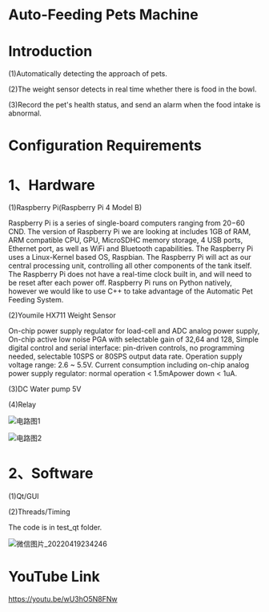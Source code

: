 # Auto-Feeding Pets Machine
# Introduction
(1)Automatically detecting the approach of pets.

(2)The weight sensor detects in real time whether there is food in the bowl.

(3)Record the pet's health status, and send an alarm when the food intake is abnormal.



# Configuration Requirements

# 1、Hardware
(1)Raspberry Pi(Raspberry Pi 4 Model B)

Raspberry Pi is a series of single-board computers ranging from $20-$60 CND. The version of Raspberry Pi we are looking at includes 1GB of RAM, ARM compatible CPU, GPU, MicroSDHC memory storage, 4 USB ports, Ethernet port, as well as WiFi and Bluetooth capabilities. The Raspberry Pi uses a Linux-Kernel based OS, Raspbian.
The Raspberry Pi will act as our central processing unit, controlling all other components of the tank itself. The Raspberry Pi does not have a real-time clock built in, and will need to be reset after each power off. Raspberry Pi runs on Python natively, however we would like to use C++ to take advantage of the Automatic Pet Feeding System.

(2)Youmile HX711 Weight Sensor

On-chip power supply regulator for load-cell and ADC analog power supply, On-chip active low noise PGA with selectable gain of 32,64 and 128, Simple digital control and serial interface: pin-driven controls, no programming needed, selectable 10SPS or 80SPS output data rate. Operation supply voltage range: 2.6 ~ 5.5V. Current consumption including on-chip analog power supply regulator: normal operation < 1.5mApower down < 1uA.

(3)DC Water pump  5V

(4)Relay

![电路图1](https://user-images.githubusercontent.com/99829195/164106135-2f8136bd-c377-4520-a72b-ac098054a747.jpg)

![电路图2](https://user-images.githubusercontent.com/99829195/164106155-6315b304-3217-4cd3-88f7-291663c1088a.jpg)

# 2、Software
(1)Qt/GUI

(2)Threads/Timing

The code is in test_qt folder.

![微信图片_20220419234246](https://user-images.githubusercontent.com/99829195/164113626-5c8937d7-7869-4a2b-8e7b-714f028e11ea.png)







# YouTube Link

https://youtu.be/wU3hO5N8FNw





